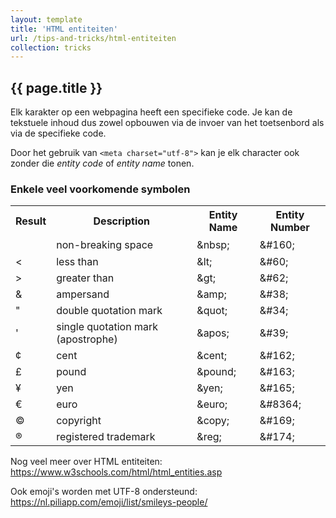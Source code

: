 ```yaml
---
layout: template
title: 'HTML entiteiten'
url: /tips-and-tricks/html-entiteiten
collection: tricks
---
```

 
## {{ page.title }}

Elk karakter op een webpagina heeft een specifieke code. Je kan de tekstuele inhoud dus zowel opbouwen via de invoer van het toetsenbord als via de specifieke code.

<div class="highlight">
    Door het gebruik van <code>&lt;meta charset="utf-8"&gt;</code> kan je elk character ook zonder die <em>entity code</em> of <em>entity name</em> tonen.
</div>

### Enkele veel voorkomende symbolen

<table class="table">
    <tbody><tr>
      <th>Result</th>
      <th>Description</th>
      <th>Entity Name</th>
      <th>Entity Number</th> 
    </tr>
    <tr>
      <td style="height: 29px"></td>
      <td style="height: 29px">non-breaking space</td>
      <td style="height: 29px">&amp;nbsp;</td>
      <td style="height: 29px">&amp;#160;</td>  
    </tr>
    <tr>
      <td>&lt;</td>
      <td>less than</td>
      <td>&amp;lt;</td>
      <td>&amp;#60;</td>
    </tr>
    <tr>
      <td>&gt;</td>
      <td>greater than</td>
      <td>&amp;gt;</td>
      <td>&amp;#62;</td>
    </tr>
    <tr>
      <td>&amp;</td>
      <td>ampersand</td>
      <td>&amp;amp;</td>
      <td>&amp;#38;</td>
    </tr>
    <tr>
      <td>"</td>
      <td>double quotation mark </td>
      <td>&amp;quot;</td>
      <td>&amp;#34;</td>
    </tr>
    <tr>
      <td>'</td>
      <td>single quotation mark (apostrophe) </td>
      <td>&amp;apos;</td>
      <td>&amp;#39;</td>
    </tr>
    <tr>
      <td>¢</td>
      <td>cent</td>
      <td>&amp;cent;</td>
      <td>&amp;#162;</td>
    </tr>
    <tr>
      <td>£</td>
      <td>pound</td>
      <td>&amp;pound;</td>
      <td>&amp;#163;</td>
    </tr>
    <tr>
      <td>¥</td>
      <td>yen</td>
      <td>&amp;yen;</td>
      <td>&amp;#165;</td>
    </tr>
    <tr>
      <td>€</td>
      <td>euro</td>
      <td>&amp;euro;</td>
      <td>&amp;#8364;</td>
    </tr>
    <tr>
      <td>©</td>
      <td>copyright</td>
      <td>&amp;copy;</td>
      <td>&amp;#169;</td>
    </tr>
    <tr>
      <td>®</td>
      <td>registered trademark</td>
      <td>&amp;reg;</td>
      <td>&amp;#174;</td>
    </tr>
    </tbody>
</table>


Nog veel meer over HTML entiteiten: <a href="https://www.w3schools.com/html/html_entities.asp" target="_blank">https://www.w3schools.com/html/html_entities.asp</a>

Ook emoji's worden met UTF-8 ondersteund: <a href="https://nl.piliapp.com/emoji/list/smileys-people/" target="_blank">https://nl.piliapp.com/emoji/list/smileys-people/</a>